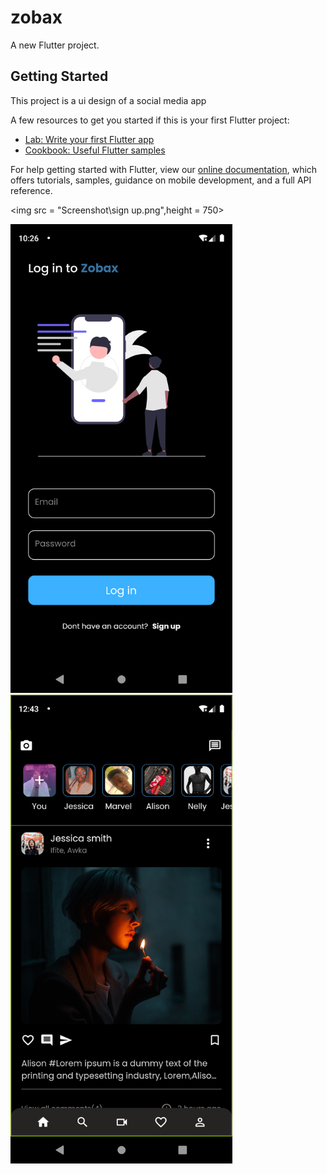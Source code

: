 # zobax

A new Flutter project.

## Getting Started

This project is a ui design of a social media app

A few resources to get you started if this is your first Flutter project:

- [Lab: Write your first Flutter app](https://flutter.dev/docs/get-started/codelab)
- [Cookbook: Useful Flutter samples](https://flutter.dev/docs/cookbook)

For help getting started with Flutter, view our
[online documentation](https://flutter.dev/docs), which offers tutorials,
samples, guidance on mobile development, and a full API reference.


<img src = "Screenshot\sign up.png",height = 750>


<img src = "Screenshot\login.png" height = 750>


<img src = "Screenshot\home.png" height = 750>
